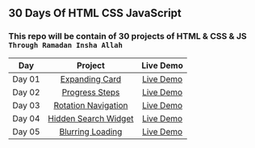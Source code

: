 ## 30 Days Of HTML CSS JavaScript

### This repo will be contain of 30 projects of HTML &amp; CSS &amp; JS `Through Ramadan Insha Allah`


|  Day  |            Project             | Live Demo |
| :-: | :----------------------------: | :-------: |
| Day 01  |       [Expanding Card](https://github.com/ashrafemad097/30-Days-Of-HTML-CSS-JavaScript/tree/main/Day%2001%20-%20Expanding%20Cards)       | [Live Demo](https://expandiing-cards.netlify.app/)  |
| Day 02  |       [Progress Steps](https://github.com/ashrafemad097/30-Days-Of-HTML-CSS-JavaScript/tree/main/Day%2002%20-%20Progress%20Steps)       | [Live Demo](https://progres-steps.netlify.app/)  |
| Day 03  |       [Rotation Navigation](https://github.com/ashrafemad097/30-Days-Of-HTML-CSS-JavaScript/tree/main/Day%2003%20-%20Rotating%20Navigation)       | [Live Demo](https://rotation-navigation.netlify.app/)  |
| Day 04  |       [Hidden Search Widget](https://github.com/ashrafemad097/30-Days-Of-HTML-CSS-JavaScript/tree/main/Day%2004%20-%20Hidden%20Search%20Widget)       | [Live Demo](https://search-hidden-widget.netlify.app/)  |
| Day 05  |       [Blurring Loading](https://github.com/ashrafemad097/30-Days-Of-HTML-CSS-JavaScript/tree/main/Day%2005%20-%20Blurry%20Loading)       | [Live Demo](https://blurr-loading.netlify.app/)  |
